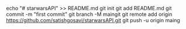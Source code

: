 echo "# starwarsAPI" >> README.md
git init
git add README.md
git commit -m "first commit"
git branch -M maingit 
git remote add origin https://github.com/satishgosavi/starwarsAPI.git
git push -u origin maing